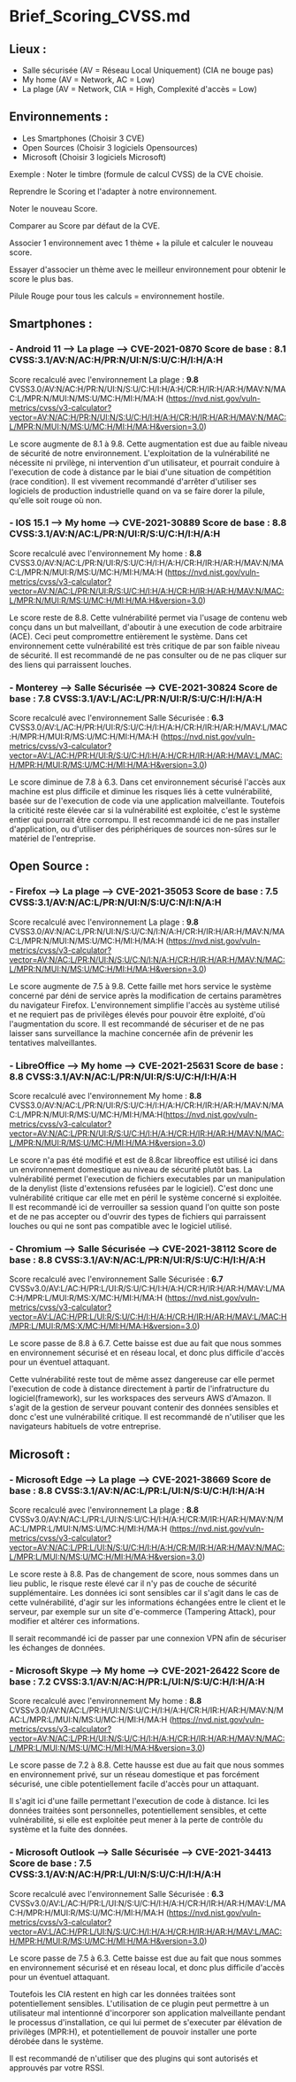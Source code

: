 # Brief_Scoring_CVSS.md

##  Lieux :

- Salle sécurisée (AV = Réseau Local Uniquement) (CIA ne bouge pas)
- My home 		  (AV = Network, AC = Low)
- La plage 	 	  (AV = Network, CIA = High, Complexité d'accès = Low)

##  Environnements : 

- Les Smartphones   (Choisir 3 CVE)
- Open Sources	    (Choisir 3 logiciels Opensources)
- Microsoft 		(Choisir 3 logiciels Microsoft)

Exemple : Noter le timbre (formule de calcul CVSS) de la CVE choisie.

Reprendre le Scoring et l'adapter à notre environnement.

Noter le nouveau Score.

Comparer au Score par défaut de la CVE.

Associer 1 environnement avec 1 thème + la pilule et calculer le nouveau score.

Essayer d'associer un thème avec le meilleur environnement pour obtenir le score le plus bas.

Pilule Rouge pour tous les calculs = environnement hostile.

## Smartphones : 

### - Android 11  	   --> La plage 		  --> CVE-2021-0870  Score de base : 8.1  CVSS:3.1/AV:N/AC:H/PR:N/UI:N/S:U/C:H/I:H/A:H

Score recalculé avec l'environnement La plage : **9.8** CVSS3.0/AV:N/AC:H/PR:N/UI:N/S:U/C:H/I:H/A:H/CR:H/IR:H/AR:H/MAV:N/MAC:L/MPR:N/MUI:N/MS:U/MC:H/MI:H/MA:H (https://nvd.nist.gov/vuln-metrics/cvss/v3-calculator?vector=AV:N/AC:H/PR:N/UI:N/S:U/C:H/I:H/A:H/CR:H/IR:H/AR:H/MAV:N/MAC:L/MPR:N/MUI:N/MS:U/MC:H/MI:H/MA:H&version=3.0)

Le score augmente de 8.1 à 9.8. Cette augmentation est due au faible niveau de sécurité de notre environnement. L'exploitation de la vulnérabilité ne nécessite ni prvilège, ni intervention d'un utilisateur, et pourrait conduire à l'execution de code à distance par le biai d'une situation de compétition (race condition). 
Il est vivement recommandé d'arrêter d'utiliser ses logiciels de production industrielle quand on va se faire dorer la pilule, qu'elle soit rouge où non.

### - IOS 15.1    	   --> My home 		      --> CVE-2021-30889 Score de base : 8.8  CVSS:3.1/AV:N/AC:L/PR:N/UI:R/S:U/C:H/I:H/A:H

Score recalculé avec l'environnement My home : **8.8** CVSS3.0/AV:N/AC:L/PR:N/UI:R/S:U/C:H/I:H/A:H/CR:H/IR:H/AR:H/MAV:N/MAC:L/MPR:N/MUI:R/MS:U/MC:H/MI:H/MA:H (https://nvd.nist.gov/vuln-metrics/cvss/v3-calculator?vector=AV:N/AC:L/PR:N/UI:R/S:U/C:H/I:H/A:H/CR:H/IR:H/AR:H/MAV:N/MAC:L/MPR:N/MUI:R/MS:U/MC:H/MI:H/MA:H&version=3.0)

Le score reste de 8.8. Cette vulnérabilité permet via l'usage de contenu web conçu dans un but malveillant, d'aboutir à une execution de code arbitraire (ACE). Ceci peut compromettre entièrement le système. Dans cet environnement cette vulnérabilité est très critique de par son faible niveau de sécurité.
Il est recommandé de ne pas consulter ou de ne pas cliquer sur des liens qui parraissent louches. 

### - Monterey    	   --> Salle Sécurisée    --> CVE-2021-30824 Score de base : 7.8  CVSS:3.1/AV:L/AC:L/PR:N/UI:R/S:U/C:H/I:H/A:H

Score recalculé avec l'environnement Salle Sécurisée : **6.3** CVSS3.0/AV:L/AC:H/PR:H/UI:R/S:U/C:H/I:H/A:H/CR:H/IR:H/AR:H/MAV:L/MAC:H/MPR:H/MUI:R/MS:U/MC:H/MI:H/MA:H (https://nvd.nist.gov/vuln-metrics/cvss/v3-calculator?vector=AV:L/AC:H/PR:H/UI:R/S:U/C:H/I:H/A:H/CR:H/IR:H/AR:H/MAV:L/MAC:H/MPR:H/MUI:R/MS:U/MC:H/MI:H/MA:H&version=3.0)

Le score diminue de 7.8 à 6.3. Dans cet environnement sécurisé l'accès aux machine est plus difficile et diminue les risques liés à cette vulnérabilité, basée sur de l'execution de code via une application malveillante. Toutefois la criticité reste élevée car si la vulnérabilité est exploitée, c'est le système entier qui pourrait être corrompu.
Il est recommandé ici de ne pas installer d'application, ou d'utiliser des périphériques de sources non-sûres sur le matériel de l'entreprise.

## Open Source : 

### - Firefox     	   --> La plage           --> CVE-2021-35053 Score de base : 7.5  CVSS:3.1/AV:N/AC:L/PR:N/UI:N/S:U/C:N/I:N/A:H

Score recalculé avec l'environnement La plage : **9.8** CVSS3.0/AV:N/AC:L/PR:N/UI:N/S:U/C:N/I:N/A:H/CR:H/IR:H/AR:H/MAV:N/MAC:L/MPR:N/MUI:N/MS:U/MC:H/MI:H/MA:H (https://nvd.nist.gov/vuln-metrics/cvss/v3-calculator?vector=AV:N/AC:L/PR:N/UI:N/S:U/C:N/I:N/A:H/CR:H/IR:H/AR:H/MAV:N/MAC:L/MPR:N/MUI:N/MS:U/MC:H/MI:H/MA:H&version=3.0)

Le score augmente de 7.5 à 9.8. Cette faille met hors service le système concerné par déni de service après la modification de certains paramètres du navigateur Firefox. L'environnement simplifie l'accès au système utilisé et ne requiert pas de privilèges élevés pour pouvoir être exploité, d'où l'augmentation du score.
Il est recommandé de sécuriser et de ne pas laisser sans surveillance la machine concernée afin de prévenir les tentatives malveillantes.

### - LibreOffice 	   --> My home 			  --> CVE-2021-25631 Score de base : 8.8  CVSS:3.1/AV:N/AC:L/PR:N/UI:R/S:U/C:H/I:H/A:H

Score recalculé avec l'environnement My home : **8.8** CVSS3.0/AV:N/AC:L/PR:N/UI:R/S:U/C:H/I:H/A:H/CR:H/IR:H/AR:H/MAV:N/MAC:L/MPR:N/MUI:R/MS:U/MC:H/MI:H/MA:H(https://nvd.nist.gov/vuln-metrics/cvss/v3-calculator?vector=AV:N/AC:L/PR:N/UI:R/S:U/C:H/I:H/A:H/CR:H/IR:H/AR:H/MAV:N/MAC:L/MPR:N/MUI:R/MS:U/MC:H/MI:H/MA:H&version=3.0)

Le score n'a pas été modifié et est de 8.8car libreoffice est utilisé ici dans un environnement domestique au niveau de sécurité plutôt bas. La vulnérabilité permet l'execution de fichiers executables par un manipulation de la denylist (liste d'extensions refusées par le logiciel). C'est donc une vulnérabilité critique car elle met en péril le système concerné si exploitée.
Il est recommandé ici de verrouiller sa session quand l'on quitte son poste et de ne pas accepter ou d'ouvrir des types de fichiers qui parraissent louches ou qui ne sont pas compatible avec le logiciel utilisé.

### - Chromium    	   --> Salle Sécurisée    --> CVE-2021-38112 Score de base : 8.8  CVSS:3.1/AV:N/AC:L/PR:N/UI:R/S:U/C:H/I:H/A:H

Score recalculé avec l'environnement Salle Sécurisée : **6.7** CVSSv3.0/AV:L/AC:H/PR:L/UI:R/S:U/C:H/I:H/A:H/CR:H/IR:H/AR:H/MAV:L/MAC:H/MPR:L/MUI:R/MS:X/MC:H/MI:H/MA:H (https://nvd.nist.gov/vuln-metrics/cvss/v3-calculator?vector=AV:L/AC:H/PR:L/UI:R/S:U/C:H/I:H/A:H/CR:H/IR:H/AR:H/MAV:L/MAC:H/MPR:L/MUI:R/MS:X/MC:H/MI:H/MA:H&version=3.0)

Le score passe de 8.8 à 6.7. Cette baisse est due au fait que nous sommes en environnement sécurisé et en réseau local, et donc plus difficile d'accès pour un éventuel attaquant. 

Cette vulnérabilité reste tout de même assez dangereuse car elle permet l'execution de code à distance directement à partir de l'infratructure du logiciel(framework), sur les workspaces des serveurs AWS d'Amazon. Il s'agit de la gestion de serveur pouvant contenir des données sensibles et donc c'est une vulnérabilité critique.
Il est recommandé de n'utiliser que les navigateurs habituels de votre entreprise.

## Microsoft : 

### - Microsoft Edge     --> La plage 		  --> CVE-2021-38669 Score de base : 8.8  CVSS:3.1/AV:N/AC:L/PR:L/UI:N/S:U/C:H/I:H/A:H

Score recalculé avec l'environnement La plage : **8.8** CVSSv3.0/AV:N/AC:L/PR:L/UI:N/S:U/C:H/I:H/A:H/CR:M/IR:H/AR:H/MAV:N/MAC:L/MPR:L/MUI:N/MS:U/MC:H/MI:H/MA:H (https://nvd.nist.gov/vuln-metrics/cvss/v3-calculator?vector=AV:N/AC:L/PR:L/UI:N/S:U/C:H/I:H/A:H/CR:M/IR:H/AR:H/MAV:N/MAC:L/MPR:L/MUI:N/MS:U/MC:H/MI:H/MA:H&version=3.0)

Le score reste à 8.8. Pas de changement de score, nous sommes dans un lieu public, le risque reste élevé car il n'y pas de couche de sécurité supplémentaire. Les données ici sont sensibles car il s'agit dans le cas de cette vulnérabilité, d'agir sur les informations échangées entre le client et le serveur, par exemple sur un site d'e-commerce (Tampering Attack), pour modifier et altérer ces informations.

Il serait recommandé ici de passer par une connexion VPN afin de sécuriser les échanges de données.

### - Microsoft Skype    --> My home  		  --> CVE-2021-26422 Score de base : 7.2  CVSS:3.1/AV:N/AC:H/PR:L/UI:N/S:U/C:H/I:H/A:H

Score recalculé avec l'environnement My home : **8.8** CVSSv3.0/AV:N/AC:L/PR:H/UI:N/S:U/C:H/I:H/A:H/CR:H/IR:H/AR:H/MAV:N/MAC:L/MPR:L/MUI:N/MS:U/MC:H/MI:H/MA:H (https://nvd.nist.gov/vuln-metrics/cvss/v3-calculator?vector=AV:N/AC:L/PR:H/UI:N/S:U/C:H/I:H/A:H/CR:H/IR:H/AR:H/MAV:N/MAC:L/MPR:L/MUI:N/MS:U/MC:H/MI:H/MA:H&version=3.0)

Le score passe de 7.2 à 8.8. Cette hausse est due au fait que nous sommes en environnement privé, sur un réseau domestique et pas forcément sécurisé, une cible potentiellement facile d'accès pour un attaquant.

Il s'agit ici d'une faille permettant l'execution de code à distance. Ici les données traitées sont personnelles, potentiellement sensibles, et cette vulnérabilité, si elle est exploitée peut mener à la perte de contrôle du système et la fuite des données.

### - Microsoft Outlook  --> Salle Sécurisée  --> CVE-2021-34413 Score de base : 7.5  CVSS:3.1/AV:N/AC:H/PR:L/UI:N/S:U/C:H/I:H/A:H

Score recalculé avec l'environnement Salle Sécurisée : **6.3** CVSSv3.0/AV:L/AC:H/PR:L/UI:N/S:U/C:H/I:H/A:H/CR:H/IR:H/AR:H/MAV:L/MAC:H/MPR:H/MUI:R/MS:U/MC:H/MI:H/MA:H (https://nvd.nist.gov/vuln-metrics/cvss/v3-calculator?vector=AV:L/AC:H/PR:L/UI:N/S:U/C:H/I:H/A:H/CR:H/IR:H/AR:H/MAV:L/MAC:H/MPR:H/MUI:R/MS:U/MC:H/MI:H/MA:H&version=3.0)

Le score passe de 7.5 à 6.3. Cette baisse est due au fait que nous sommes en environnement sécurisé et en réseau local, et donc plus difficile d'accès pour un éventuel attaquant.

Toutefois les CIA restent en high car les données traitées sont potentiellement sensibles. L'utilisation de ce plugin peut permettre à un utilisateur mal intentionné d'incorporer son application malveillante pendant le processus d'installation, ce qui lui permet de s'executer par élévation de privilèges (MPR:H), et potentiellement de pouvoir installer une porte dérobée dans le système.

Il est recommandé de n'utiliser que des plugins qui sont autorisés et approuvés par votre RSSI.
